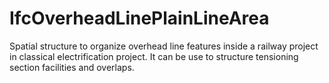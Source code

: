 IfcOverheadLinePlainLineArea
============================
Spatial structure to organize overhead line features inside a railway project
in classical electrification project. It can be use to structure tensioning
section facilities and overlaps.


